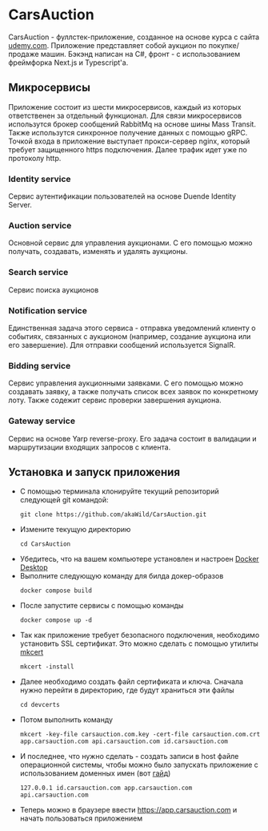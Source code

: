 # CarsAuction
CarsAuction - фуллстек-приложение, созданное на основе курса с сайта [udemy.com](https://www.udemy.com/course/build-a-microservices-app-with-dotnet-and-nextjs-from-scratch). Приложение представляет собой аукцион по покупке/продаже машин. Бэкэнд написан на C#, фронт - с использованием фреймфорка Next.js и Typescript'а.
## Микросервисы
Приложение состоит из шести микросервисов, каждый из которых ответственен за отдельный функционал. Для связи микросервисов использутся брокер сообщений RabbitMq на основе шины Mass Transit. Также использутся синхронное получение данных с помощью gRPC. Точкой входа в приложение выступает прокси-сервер nginx, который требует защищенного https подключения. Далее трафик идет уже по протоколу http.
### Identity service
Сервис аутентификации пользователей на основе Duende Identity Server. 
### Auction service
Основной сервис для управления аукционами. С его помощью можно получать, создавать, изменять и удалять аукционы.
### Search service
Сервис поиска аукционов
### Notification service
Единственная задача этого сервиса - отправка уведомлений клиенту о событиях, связанных с аукционом (например, создание аукциона или его завершение). Для отправки сообщений используется SignalR.
### Bidding service
Сервис управления аукционными заявками. С его помощью можно создавать заявку, а также получать список всех заявок по конкретному лоту. Также содежит сервис проверки завершения аукциона.
### Gateway service
Сервис на основе Yarp reverse-proxy. Его задача состоит в валидации и маршрутизации входящих запросов с клиента.
## Установка и запуск приложения
- С помощью терминала клонируйте текущий репозиторий следующей git командой:
  ```
  git clone https://github.com/akaWild/CarsAuction.git
  ```
- Измените текущую директорию
  ```
  cd CarsAuction
  ```
- Убедитесь, что на вашем компьютере установлен и настроен [Docker Desktop](https://docs.docker.com/desktop/)
- Выполните следующую команду для билда докер-образов
  ```
  docker compose build
  ```
- После запустите сервисы с помощью команды
  ```
  docker compose up -d
  ```
- Так как приложение требует безопасного подключения, необходимо установить SSL сертификат. Это можно сделать с помощью утилиты [mkcert](https://github.com/FiloSottile/mkcert)
  ```
  mkcert -install
  ```
- Далее необходимо создать файл сертификата и ключа. Сначала нужно перейти в директорию, где будут храниться эти файлы
  ```
  cd devcerts
  ```
- Потом выполнить команду
  ```
  mkcert -key-file carsauction.com.key -cert-file carsauction.com.crt app.carsauction.com api.carsauction.com id.carsauction.com
  ```
- И последнее, что нужно сделать - создать записи в host файле операционной системы, чтобы можно было запускать приложение с использованием доменных имен (вот [гайд](https://phoenixnap.com/kb/how-to-edit-hosts-file-in-windows-mac-or-linux))
  ```
  127.0.0.1 id.carsauction.com app.carsauction.com api.carsauction.com
  ```
- Теперь можно в браузере ввести https://app.carsauction.com и начать пользоваться приложением
